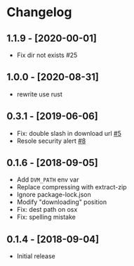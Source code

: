 # Changelog

## 1.1.9 - [2020-00-01]

- Fix dir not exists #25

## 1.0.0 - [2020-08-31]

- rewrite use rust

## 0.3.1 - [2019-06-06]

- Fix: double slash in download url [#5](https://github.com/justjavac/dvm/pull/5)
- Resole security alert [#8](https://github.com/justjavac/dvm/pull/8)

## 0.1.6 - [2018-09-05]

- Add `DVM_PATH` env var
- Replace compressing with extract-zip
- Ignore package-lock.json
- Modify "downloading" position
- Fix: dest path on osx
- Fix: spelling mistake

## 0.1.4 - [2018-09-04]

- Initial release